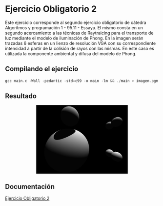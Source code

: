 # Ejercicio Obligatorio 2

Este ejercicio corresponde al segundo ejercicio obligatorio de cátedra Algoritmos y programación 1 - 95.11 - Essaya.
El mismo consta en un segundo acercamiento a las técnicas de Raytraicing para el transporte de luz mediante el modelo de iluminación de Phong. En la imagen serán trazadas 6 esferas en un lienzo de resolución VGA con su correspondiente intensidad a partir de la colisión de rayos con las mismas.
En este caso es utilizada la componente ambiental y difusa del modelo de Phong.

## Compilando el ejercicio

``` c
gcc main.c -Wall -pedantic -std=c99 -o main -lm && ./main > imagen.pgm && convert imagen.pgm imagen.png
 ```

## Resultado

<p align="center" width="500">
   <img align="center" width="300" src="imagen.png" />
</p>


## Documentación
[Ejercicio Obligatorio 2](https://ejercicio-obligatorio-2.netlify.app/index.html)